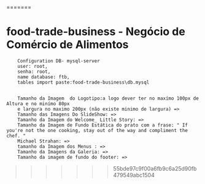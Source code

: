 
=======
# food-trade-business - Negócio de Comércio  de Alimentos
        Configuration DB- mysql-server
        user: root,
        senha: root,
        name database: ftb,
        tables import paste:food-trade-business\db.mysql
        
        
        Tamanho da Imagem  do Logotipo:a logo dever ter no maxímo 100px de Altura e no minímo 80px
        e largura no maximo 200px (não existe minimo de largura) =>
        Tamanho das Imagens Do SlideShow: =>
        Tamanho da Imagem do Welcome_ Little Story: =>
        Tamanho da Imagem de Fundo Estática do prato com a frase: " If you're not the one cooking, stay out of the way and compliment the chef. "
        Michael Strahan: =>
        tamanho da Imagem dos Menus : =>
        Tamanho da Imagens da Galeria: =>
        Tamanho da imagem de fundo do footer: =>
        
        
        
>>>>>>> 55bde97c9f00a6fb9c6a25d90fb479549abc1504
